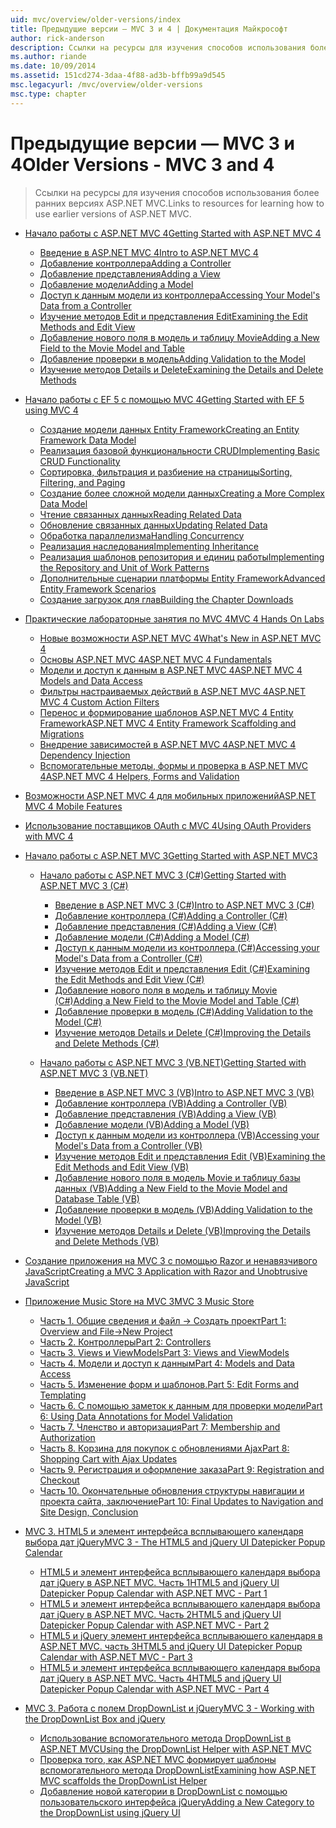 ```yaml
---
uid: mvc/overview/older-versions/index
title: Предыдущие версии — MVC 3 и 4 | Документация Майкрософт
author: rick-anderson
description: Ссылки на ресурсы для изучения способов использования более ранних версиях ASP.NET MVC.
ms.author: riande
ms.date: 10/09/2014
ms.assetid: 151cd274-3daa-4f88-ad3b-bffb99a9d545
msc.legacyurl: /mvc/overview/older-versions
msc.type: chapter
---
```

<a name="older-versions---mvc-3-and-4"></a><span data-ttu-id="01f0a-103">Предыдущие версии — MVC 3 и 4</span><span class="sxs-lookup"><span data-stu-id="01f0a-103">Older Versions - MVC 3 and 4</span></span>
====================
> <span data-ttu-id="01f0a-104">Ссылки на ресурсы для изучения способов использования более ранних версиях ASP.NET MVC.</span><span class="sxs-lookup"><span data-stu-id="01f0a-104">Links to resources for learning how to use earlier versions of ASP.NET MVC.</span></span>


- [<span data-ttu-id="01f0a-105">Начало работы с ASP.NET MVC 4</span><span class="sxs-lookup"><span data-stu-id="01f0a-105">Getting Started with ASP.NET MVC 4</span></span>](getting-started-with-aspnet-mvc4/index.md)

    - [<span data-ttu-id="01f0a-106">Введение в ASP.NET MVC 4</span><span class="sxs-lookup"><span data-stu-id="01f0a-106">Intro to ASP.NET MVC 4</span></span>](getting-started-with-aspnet-mvc4/intro-to-aspnet-mvc-4.md)
    - [<span data-ttu-id="01f0a-107">Добавление контроллера</span><span class="sxs-lookup"><span data-stu-id="01f0a-107">Adding a Controller</span></span>](getting-started-with-aspnet-mvc4/adding-a-controller.md)
    - [<span data-ttu-id="01f0a-108">Добавление представления</span><span class="sxs-lookup"><span data-stu-id="01f0a-108">Adding a View</span></span>](getting-started-with-aspnet-mvc4/adding-a-view.md)
    - [<span data-ttu-id="01f0a-109">Добавление модели</span><span class="sxs-lookup"><span data-stu-id="01f0a-109">Adding a Model</span></span>](getting-started-with-aspnet-mvc4/adding-a-model.md)
    - [<span data-ttu-id="01f0a-110">Доступ к данным модели из контроллера</span><span class="sxs-lookup"><span data-stu-id="01f0a-110">Accessing Your Model's Data from a Controller</span></span>](getting-started-with-aspnet-mvc4/accessing-your-models-data-from-a-controller.md)
    - [<span data-ttu-id="01f0a-111">Изучение методов Edit и представления Edit</span><span class="sxs-lookup"><span data-stu-id="01f0a-111">Examining the Edit Methods and Edit View</span></span>](getting-started-with-aspnet-mvc4/examining-the-edit-methods-and-edit-view.md)
    - [<span data-ttu-id="01f0a-112">Добавление нового поля в модель и таблицу Movie</span><span class="sxs-lookup"><span data-stu-id="01f0a-112">Adding a New Field to the Movie Model and Table</span></span>](getting-started-with-aspnet-mvc4/adding-a-new-field-to-the-movie-model-and-table.md)
    - [<span data-ttu-id="01f0a-113">Добавление проверки в модель</span><span class="sxs-lookup"><span data-stu-id="01f0a-113">Adding Validation to the Model</span></span>](getting-started-with-aspnet-mvc4/adding-validation-to-the-model.md)
    - [<span data-ttu-id="01f0a-114">Изучение методов Details и Delete</span><span class="sxs-lookup"><span data-stu-id="01f0a-114">Examining the Details and Delete Methods</span></span>](getting-started-with-aspnet-mvc4/examining-the-details-and-delete-methods.md)
- [<span data-ttu-id="01f0a-115">Начало работы с EF 5 с помощью MVC 4</span><span class="sxs-lookup"><span data-stu-id="01f0a-115">Getting Started with EF 5 using MVC 4</span></span>](getting-started-with-ef-5-using-mvc-4/index.md)

    - [<span data-ttu-id="01f0a-116">Создание модели данных Entity Framework</span><span class="sxs-lookup"><span data-stu-id="01f0a-116">Creating an Entity Framework Data Model</span></span>](getting-started-with-ef-5-using-mvc-4/creating-an-entity-framework-data-model-for-an-asp-net-mvc-application.md)
    - [<span data-ttu-id="01f0a-117">Реализация базовой функциональности CRUD</span><span class="sxs-lookup"><span data-stu-id="01f0a-117">Implementing Basic CRUD Functionality</span></span>](getting-started-with-ef-5-using-mvc-4/implementing-basic-crud-functionality-with-the-entity-framework-in-asp-net-mvc-application.md)
    - [<span data-ttu-id="01f0a-118">Сортировка, фильтрация и разбиение на страницы</span><span class="sxs-lookup"><span data-stu-id="01f0a-118">Sorting, Filtering, and Paging</span></span>](getting-started-with-ef-5-using-mvc-4/sorting-filtering-and-paging-with-the-entity-framework-in-an-asp-net-mvc-application.md)
    - [<span data-ttu-id="01f0a-119">Создание более сложной модели данных</span><span class="sxs-lookup"><span data-stu-id="01f0a-119">Creating a More Complex Data Model</span></span>](getting-started-with-ef-5-using-mvc-4/creating-a-more-complex-data-model-for-an-asp-net-mvc-application.md)
    - [<span data-ttu-id="01f0a-120">Чтение связанных данных</span><span class="sxs-lookup"><span data-stu-id="01f0a-120">Reading Related Data</span></span>](getting-started-with-ef-5-using-mvc-4/reading-related-data-with-the-entity-framework-in-an-asp-net-mvc-application.md)
    - [<span data-ttu-id="01f0a-121">Обновление связанных данных</span><span class="sxs-lookup"><span data-stu-id="01f0a-121">Updating Related Data</span></span>](getting-started-with-ef-5-using-mvc-4/updating-related-data-with-the-entity-framework-in-an-asp-net-mvc-application.md)
    - [<span data-ttu-id="01f0a-122">Обработка параллелизма</span><span class="sxs-lookup"><span data-stu-id="01f0a-122">Handling Concurrency</span></span>](getting-started-with-ef-5-using-mvc-4/handling-concurrency-with-the-entity-framework-in-an-asp-net-mvc-application.md)
    - [<span data-ttu-id="01f0a-123">Реализация наследования</span><span class="sxs-lookup"><span data-stu-id="01f0a-123">Implementing Inheritance</span></span>](getting-started-with-ef-5-using-mvc-4/implementing-inheritance-with-the-entity-framework-in-an-asp-net-mvc-application.md)
    - [<span data-ttu-id="01f0a-124">Реализация шаблонов репозитория и единиц работы</span><span class="sxs-lookup"><span data-stu-id="01f0a-124">Implementing the Repository and Unit of Work Patterns</span></span>](getting-started-with-ef-5-using-mvc-4/implementing-the-repository-and-unit-of-work-patterns-in-an-asp-net-mvc-application.md)
    - [<span data-ttu-id="01f0a-125">Дополнительные сценарии платформы Entity Framework</span><span class="sxs-lookup"><span data-stu-id="01f0a-125">Advanced Entity Framework Scenarios</span></span>](getting-started-with-ef-5-using-mvc-4/advanced-entity-framework-scenarios-for-an-mvc-web-application.md)
    - [<span data-ttu-id="01f0a-126">Создание загрузок для глав</span><span class="sxs-lookup"><span data-stu-id="01f0a-126">Building the Chapter Downloads</span></span>](getting-started-with-ef-5-using-mvc-4/building-the-ef5-mvc4-chapter-downloads.md)
- [<span data-ttu-id="01f0a-127">Практические лабораторные занятия по MVC 4</span><span class="sxs-lookup"><span data-stu-id="01f0a-127">MVC 4 Hands On Labs</span></span>](hands-on-labs/index.md)

    - [<span data-ttu-id="01f0a-128">Новые возможности ASP.NET MVC 4</span><span class="sxs-lookup"><span data-stu-id="01f0a-128">What's New in ASP.NET MVC 4</span></span>](hands-on-labs/whats-new-in-aspnet-mvc-4.md)
    - [<span data-ttu-id="01f0a-129">Основы ASP.NET MVC 4</span><span class="sxs-lookup"><span data-stu-id="01f0a-129">ASP.NET MVC 4 Fundamentals</span></span>](hands-on-labs/aspnet-mvc-4-fundamentals.md)
    - [<span data-ttu-id="01f0a-130">Модели и доступ к данным в ASP.NET MVC 4</span><span class="sxs-lookup"><span data-stu-id="01f0a-130">ASP.NET MVC 4 Models and Data Access</span></span>](hands-on-labs/aspnet-mvc-4-models-and-data-access.md)
    - [<span data-ttu-id="01f0a-131">Фильтры настраиваемых действий в ASP.NET MVC 4</span><span class="sxs-lookup"><span data-stu-id="01f0a-131">ASP.NET MVC 4 Custom Action Filters</span></span>](hands-on-labs/aspnet-mvc-4-custom-action-filters.md)
    - [<span data-ttu-id="01f0a-132">Перенос и формирование шаблонов ASP.NET MVC 4 Entity Framework</span><span class="sxs-lookup"><span data-stu-id="01f0a-132">ASP.NET MVC 4 Entity Framework Scaffolding and Migrations</span></span>](hands-on-labs/aspnet-mvc-4-entity-framework-scaffolding-and-migrations.md)
    - [<span data-ttu-id="01f0a-133">Внедрение зависимостей в ASP.NET MVC 4</span><span class="sxs-lookup"><span data-stu-id="01f0a-133">ASP.NET MVC 4 Dependency Injection</span></span>](hands-on-labs/aspnet-mvc-4-dependency-injection.md)
    - [<span data-ttu-id="01f0a-134">Вспомогательные методы, формы и проверка в ASP.NET MVC 4</span><span class="sxs-lookup"><span data-stu-id="01f0a-134">ASP.NET MVC 4 Helpers, Forms and Validation</span></span>](hands-on-labs/aspnet-mvc-4-helpers-forms-and-validation.md)
- [<span data-ttu-id="01f0a-135">Возможности ASP.NET MVC 4 для мобильных приложений</span><span class="sxs-lookup"><span data-stu-id="01f0a-135">ASP.NET MVC 4 Mobile Features</span></span>](aspnet-mvc-4-mobile-features.md)
- [<span data-ttu-id="01f0a-136">Использование поставщиков OAuth с MVC 4</span><span class="sxs-lookup"><span data-stu-id="01f0a-136">Using OAuth Providers with MVC 4</span></span>](using-oauth-providers-with-mvc.md)
- [<span data-ttu-id="01f0a-137">Начало работы с ASP.NET MVC 3</span><span class="sxs-lookup"><span data-stu-id="01f0a-137">Getting Started with ASP.NET MVC3</span></span>](getting-started-with-aspnet-mvc3/index.md)

    - [<span data-ttu-id="01f0a-138">Начало работы с ASP.NET MVC 3 (C#)</span><span class="sxs-lookup"><span data-stu-id="01f0a-138">Getting Started with ASP.NET MVC 3 (C#)</span></span>](getting-started-with-aspnet-mvc3/cs/index.md)

        - [<span data-ttu-id="01f0a-139">Введение в ASP.NET MVC 3 (C#)</span><span class="sxs-lookup"><span data-stu-id="01f0a-139">Intro to ASP.NET MVC 3 (C#)</span></span>](getting-started-with-aspnet-mvc3/cs/intro-to-aspnet-mvc-3.md)
        - [<span data-ttu-id="01f0a-140">Добавление контроллера (C#)</span><span class="sxs-lookup"><span data-stu-id="01f0a-140">Adding a Controller (C#)</span></span>](getting-started-with-aspnet-mvc3/cs/adding-a-controller.md)
        - [<span data-ttu-id="01f0a-141">Добавление представления (C#)</span><span class="sxs-lookup"><span data-stu-id="01f0a-141">Adding a View (C#)</span></span>](getting-started-with-aspnet-mvc3/cs/adding-a-view.md)
        - [<span data-ttu-id="01f0a-142">Добавление модели (C#)</span><span class="sxs-lookup"><span data-stu-id="01f0a-142">Adding a Model (C#)</span></span>](getting-started-with-aspnet-mvc3/cs/adding-a-model.md)
        - [<span data-ttu-id="01f0a-143">Доступ к данным модели из контроллера (C#)</span><span class="sxs-lookup"><span data-stu-id="01f0a-143">Accessing your Model's Data from a Controller (C#)</span></span>](getting-started-with-aspnet-mvc3/cs/accessing-your-models-data-from-a-controller.md)
        - [<span data-ttu-id="01f0a-144">Изучение методов Edit и представления Edit (C#)</span><span class="sxs-lookup"><span data-stu-id="01f0a-144">Examining the Edit Methods and Edit View (C#)</span></span>](getting-started-with-aspnet-mvc3/cs/examining-the-edit-methods-and-edit-view.md)
        - [<span data-ttu-id="01f0a-145">Добавление нового поля в модель и таблицу Movie (C#)</span><span class="sxs-lookup"><span data-stu-id="01f0a-145">Adding a New Field to the Movie Model and Table (C#)</span></span>](getting-started-with-aspnet-mvc3/cs/adding-a-new-field.md)
        - [<span data-ttu-id="01f0a-146">Добавление проверки в модель (C#)</span><span class="sxs-lookup"><span data-stu-id="01f0a-146">Adding Validation to the Model (C#)</span></span>](getting-started-with-aspnet-mvc3/cs/adding-validation-to-the-model.md)
        - [<span data-ttu-id="01f0a-147">Изучение методов Details и Delete (C#)</span><span class="sxs-lookup"><span data-stu-id="01f0a-147">Improving the Details and Delete Methods (C#)</span></span>](getting-started-with-aspnet-mvc3/cs/improving-the-details-and-delete-methods.md)
    - [<span data-ttu-id="01f0a-148">Начало работы с ASP.NET MVC 3 (VB.NET)</span><span class="sxs-lookup"><span data-stu-id="01f0a-148">Getting Started with ASP.NET MVC 3 (VB.NET)</span></span>](getting-started-with-aspnet-mvc3/vb/index.md)

        - [<span data-ttu-id="01f0a-149">Введение в ASP.NET MVC 3 (VB)</span><span class="sxs-lookup"><span data-stu-id="01f0a-149">Intro to ASP.NET MVC 3 (VB)</span></span>](getting-started-with-aspnet-mvc3/vb/intro-to-aspnet-mvc-3.md)
        - [<span data-ttu-id="01f0a-150">Добавление контроллера (VB)</span><span class="sxs-lookup"><span data-stu-id="01f0a-150">Adding a Controller (VB)</span></span>](getting-started-with-aspnet-mvc3/vb/adding-a-controller.md)
        - [<span data-ttu-id="01f0a-151">Добавление представления (VB)</span><span class="sxs-lookup"><span data-stu-id="01f0a-151">Adding a View (VB)</span></span>](getting-started-with-aspnet-mvc3/vb/adding-a-view.md)
        - [<span data-ttu-id="01f0a-152">Добавление модели (VB)</span><span class="sxs-lookup"><span data-stu-id="01f0a-152">Adding a Model (VB)</span></span>](getting-started-with-aspnet-mvc3/vb/adding-a-model.md)
        - [<span data-ttu-id="01f0a-153">Доступ к данным модели из контроллера (VB)</span><span class="sxs-lookup"><span data-stu-id="01f0a-153">Accessing your Model's Data from a Controller (VB)</span></span>](getting-started-with-aspnet-mvc3/vb/accessing-your-models-data-from-a-controller.md)
        - [<span data-ttu-id="01f0a-154">Изучение методов Edit и представления Edit (VB)</span><span class="sxs-lookup"><span data-stu-id="01f0a-154">Examining the Edit Methods and Edit View (VB)</span></span>](getting-started-with-aspnet-mvc3/vb/examining-the-edit-methods-and-edit-view.md)
        - [<span data-ttu-id="01f0a-155">Добавление нового поля в модель Movie и таблицу базы данных (VB)</span><span class="sxs-lookup"><span data-stu-id="01f0a-155">Adding a New Field to the Movie Model and Database Table (VB)</span></span>](getting-started-with-aspnet-mvc3/vb/adding-a-new-field.md)
        - [<span data-ttu-id="01f0a-156">Добавление проверки в модель (VB)</span><span class="sxs-lookup"><span data-stu-id="01f0a-156">Adding Validation to the Model (VB)</span></span>](getting-started-with-aspnet-mvc3/vb/adding-validation-to-the-model.md)
        - [<span data-ttu-id="01f0a-157">Изучение методов Details и Delete (VB)</span><span class="sxs-lookup"><span data-stu-id="01f0a-157">Improving the Details and Delete Methods (VB)</span></span>](getting-started-with-aspnet-mvc3/vb/improving-the-details-and-delete-methods.md)
- [<span data-ttu-id="01f0a-158">Создание приложения на MVC 3 с помощью Razor и ненавязчивого JavaScript</span><span class="sxs-lookup"><span data-stu-id="01f0a-158">Creating a MVC 3 Application with Razor and Unobtrusive JavaScript</span></span>](creating-a-mvc-3-application-with-razor-and-unobtrusive-javascript.md)
- [<span data-ttu-id="01f0a-159">Приложение Music Store на MVC 3</span><span class="sxs-lookup"><span data-stu-id="01f0a-159">MVC 3 Music Store</span></span>](mvc-music-store/index.md)

    - [<span data-ttu-id="01f0a-160">Часть 1. Общие сведения и файл -> Создать проект</span><span class="sxs-lookup"><span data-stu-id="01f0a-160">Part 1: Overview and File->New Project</span></span>](mvc-music-store/mvc-music-store-part-1.md)
    - [<span data-ttu-id="01f0a-161">Часть 2. Контроллеры</span><span class="sxs-lookup"><span data-stu-id="01f0a-161">Part 2: Controllers</span></span>](mvc-music-store/mvc-music-store-part-2.md)
    - [<span data-ttu-id="01f0a-162">Часть 3. Views и ViewModels</span><span class="sxs-lookup"><span data-stu-id="01f0a-162">Part 3: Views and ViewModels</span></span>](mvc-music-store/mvc-music-store-part-3.md)
    - [<span data-ttu-id="01f0a-163">Часть 4. Модели и доступ к данным</span><span class="sxs-lookup"><span data-stu-id="01f0a-163">Part 4: Models and Data Access</span></span>](mvc-music-store/mvc-music-store-part-4.md)
    - [<span data-ttu-id="01f0a-164">Часть 5. Изменение форм и шаблонов.</span><span class="sxs-lookup"><span data-stu-id="01f0a-164">Part 5: Edit Forms and Templating</span></span>](mvc-music-store/mvc-music-store-part-5.md)
    - [<span data-ttu-id="01f0a-165">Часть 6. С помощью заметок к данным для проверки модели</span><span class="sxs-lookup"><span data-stu-id="01f0a-165">Part 6: Using Data Annotations for Model Validation</span></span>](mvc-music-store/mvc-music-store-part-6.md)
    - [<span data-ttu-id="01f0a-166">Часть 7. Членство и авторизация</span><span class="sxs-lookup"><span data-stu-id="01f0a-166">Part 7: Membership and Authorization</span></span>](mvc-music-store/mvc-music-store-part-7.md)
    - [<span data-ttu-id="01f0a-167">Часть 8. Корзина для покупок с обновлениями Ajax</span><span class="sxs-lookup"><span data-stu-id="01f0a-167">Part 8: Shopping Cart with Ajax Updates</span></span>](mvc-music-store/mvc-music-store-part-8.md)
    - [<span data-ttu-id="01f0a-168">Часть 9. Регистрация и оформление заказа</span><span class="sxs-lookup"><span data-stu-id="01f0a-168">Part 9: Registration and Checkout</span></span>](mvc-music-store/mvc-music-store-part-9.md)
    - [<span data-ttu-id="01f0a-169">Часть 10. Окончательные обновления структуры навигации и проекта сайта, заключение</span><span class="sxs-lookup"><span data-stu-id="01f0a-169">Part 10: Final Updates to Navigation and Site Design, Conclusion</span></span>](mvc-music-store/mvc-music-store-part-10.md)
- [<span data-ttu-id="01f0a-170">MVC 3. HTML5 и элемент интерфейса всплывающего календаря выбора дат jQuery</span><span class="sxs-lookup"><span data-stu-id="01f0a-170">MVC 3 - The HTML5 and jQuery UI Datepicker Popup Calendar</span></span>](using-the-html5-and-jquery-ui-datepicker-popup-calendar-with-aspnet-mvc/index.md)

    - [<span data-ttu-id="01f0a-171">HTML5 и элемент интерфейса всплывающего календаря выбора дат jQuery в ASP.NET MVC. Часть 1</span><span class="sxs-lookup"><span data-stu-id="01f0a-171">HTML5 and jQuery UI Datepicker Popup Calendar with ASP.NET MVC - Part 1</span></span>](using-the-html5-and-jquery-ui-datepicker-popup-calendar-with-aspnet-mvc/using-the-html5-and-jquery-ui-datepicker-popup-calendar-with-aspnet-mvc-part-1.md)
    - [<span data-ttu-id="01f0a-172">HTML5 и элемент интерфейса всплывающего календаря выбора дат jQuery в ASP.NET MVC. Часть 2</span><span class="sxs-lookup"><span data-stu-id="01f0a-172">HTML5 and jQuery UI Datepicker Popup Calendar with ASP.NET MVC - Part 2</span></span>](using-the-html5-and-jquery-ui-datepicker-popup-calendar-with-aspnet-mvc/using-the-html5-and-jquery-ui-datepicker-popup-calendar-with-aspnet-mvc-part-2.md)
    - [<span data-ttu-id="01f0a-173">HTML5 и jQuery элемент интерфейса всплывающего календаря в ASP.NET MVC. часть 3</span><span class="sxs-lookup"><span data-stu-id="01f0a-173">HTML5 and jQuery UI Datepicker Popup Calendar with ASP.NET MVC - Part 3</span></span>](using-the-html5-and-jquery-ui-datepicker-popup-calendar-with-aspnet-mvc/using-the-html5-and-jquery-ui-datepicker-popup-calendar-with-aspnet-mvc-part-3.md)
    - [<span data-ttu-id="01f0a-174">HTML5 и элемент интерфейса всплывающего календаря выбора дат jQuery в ASP.NET MVC. Часть 4</span><span class="sxs-lookup"><span data-stu-id="01f0a-174">HTML5 and jQuery UI Datepicker Popup Calendar with ASP.NET MVC - Part 4</span></span>](using-the-html5-and-jquery-ui-datepicker-popup-calendar-with-aspnet-mvc/using-the-html5-and-jquery-ui-datepicker-popup-calendar-with-aspnet-mvc-part-4.md)
- [<span data-ttu-id="01f0a-175">MVC 3. Работа с полем DropDownList и jQuery</span><span class="sxs-lookup"><span data-stu-id="01f0a-175">MVC 3 - Working with the DropDownList Box and jQuery</span></span>](working-with-the-dropdownlist-box-and-jquery/index.md)

    - [<span data-ttu-id="01f0a-176">Использование вспомогательного метода DropDownList в ASP.NET MVC</span><span class="sxs-lookup"><span data-stu-id="01f0a-176">Using the DropDownList Helper with ASP.NET MVC</span></span>](working-with-the-dropdownlist-box-and-jquery/using-the-dropdownlist-helper-with-aspnet-mvc.md)
    - [<span data-ttu-id="01f0a-177">Проверка того, как ASP.NET MVC формирует шаблоны вспомогательного метода DropDownList</span><span class="sxs-lookup"><span data-stu-id="01f0a-177">Examining how ASP.NET MVC scaffolds the DropDownList Helper</span></span>](working-with-the-dropdownlist-box-and-jquery/examining-how-aspnet-mvc-scaffolds-the-dropdownlist-helper.md)
    - [<span data-ttu-id="01f0a-178">Добавление новой категории в DropDownList с помощью пользовательского интерфейса jQuery</span><span class="sxs-lookup"><span data-stu-id="01f0a-178">Adding a New Category to the DropDownList using jQuery UI</span></span>](working-with-the-dropdownlist-box-and-jquery/adding-a-new-category-to-the-dropdownlist-using-jquery-ui.md)

